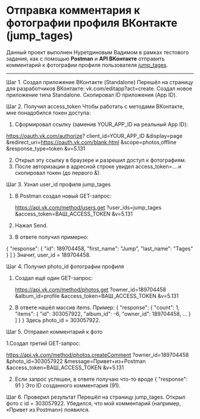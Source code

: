 # Отправка комментария к фотографии профиля ВКонтакте (jump_tages)

Данный проект выполнен Нуретдиновым Вадимом в рамках тестового задания, как с помощью **Postman** и **API ВКонтакте** отправить комментарий к фотографии профиля пользователя [jump_tages](https://vk.com/jump_tages).

---

Шаг 1. Создал приложение ВКонтакте (Standalone)
Перешёл на страницу для разработчиков ВКонтакте: vk.com/editapp?act=create.
Создал новое приложение типа Standalone.
Скопировал ID приложения (App ID).

Шаг 2. Получил access_token
Чтобы работать с методами ВКонтакте, мне понадобился токен доступа:

1. Сформировал ссылку (заменив YOUR_APP_ID на реальный App ID):
   
https://oauth.vk.com/authorize?
client_id=YOUR_APP_ID
&display=page
&redirect_uri=https://oauth.vk.com/blank.html
&scope=photos,offline
&response_type=token
&v=5.131

    
2. Открыл эту ссылку в браузере и разрешил доступ к фотографиям.
3. После авторизации в адресной строке увидел access_token=... и скопировал токен (до первого &).
   
Шаг 3. Узнал user_id профиля jump_tages
1. В Postman создал новый GET-запрос:
   
   https://api.vk.com/method/users.get
    ?user_ids=jump_tages
    &access_token=ВАШ_ACCESS_TOKEN
    &v=5.131
2. Нажал Send.
3. В ответе получил примерно:

 {
  "response": 
      {
      "id": 189704458,
      "first_name": "Jump",
      "last_name": "Tages"
    }
  ]
}
Значит, user_id = 189704458.

Шаг 4. Получил photo_id фотографии профиля
1. Создал ещё один GET-запрос:

   https://api.vk.com/method/photos.get
    ?owner_id=189704458
    &album_id=profile
    &access_token=ВАШ_ACCESS_TOKEN
    &v=5.131
2. В ответе нашёл массив items. Пример:
   {
  "response": {
    "count": 1,
    "items": 
      {
        "id": 303057922,
        "album_id": -6,
        "owner_id": 189704458,
        ...
      }
    ]
  }
}
Здесь photo_id = 303057922.

Шаг 5. Отправил комментарий к фото

1.Создал третий GET-запрос:

https://api.vk.com/method/photos.createComment
    ?owner_id=189704458
    &photo_id=303057922
    &message=Привет+из+Postman
    &access_token=ВАШ_ACCESS_TOKEN
    &v=5.131

2. Если запрос успешен, в ответе получаю что-то вроде
   {
  "response": 91
}
Это ID созданного комментария (91).

Шаг 6. Проверил результат
Перешёл на страницу jump_tages.
Открыл фото с id = 303057922.
Убедился, что мой комментарий (например, «Привет из Postman») появился.
